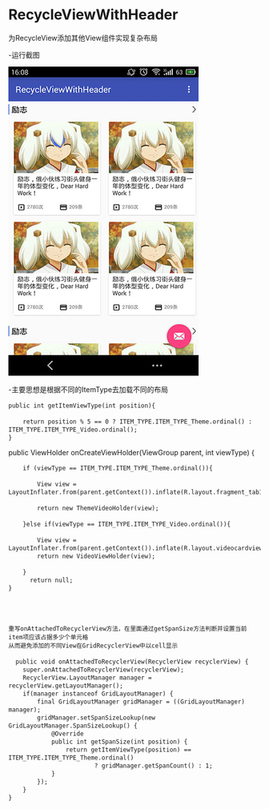 # RecycleViewWithHeader
为RecycleView添加其他View组件实现复杂布局

-运行截图

![images](https://github.com/crazyfzw/ProjectImages/blob/master/RecycleViewWithHeader/a.jpg)


-主要思想是根据不同的ItemType去加载不同的布局


    public int getItemViewType(int position){

        return position % 5 == 0 ? ITEM_TYPE.ITEM_TYPE_Theme.ordinal() : ITEM_TYPE.ITEM_TYPE_Video.ordinal();
    }


 public ViewHolder onCreateViewHolder(ViewGroup parent, int viewType) {

        if (viewType == ITEM_TYPE.ITEM_TYPE_Theme.ordinal()){

            View view = LayoutInflater.from(parent.getContext()).inflate(R.layout.fragment_tab1_themelist,parent,false);

            return new ThemeVideoHolder(view);

        }else if(viewType == ITEM_TYPE.ITEM_TYPE_Video.ordinal()){

            View view = LayoutInflater.from(parent.getContext()).inflate(R.layout.videocardview,parent,false);
            return new VideoViewHolder(view);

        }
          return null;
    }
    
    

    
    重写onAttachedToRecyclerView方法，在里面通过getSpanSize方法判断并设置当前item项应该占据多少个单元格
    从而避免添加的不同View在GridRecyclerView中以cell显示 
    
      public void onAttachedToRecyclerView(RecyclerView recyclerView) {
        super.onAttachedToRecyclerView(recyclerView);
        RecyclerView.LayoutManager manager = recyclerView.getLayoutManager();
        if(manager instanceof GridLayoutManager) {
            final GridLayoutManager gridManager = ((GridLayoutManager) manager);
            gridManager.setSpanSizeLookup(new GridLayoutManager.SpanSizeLookup() {
                @Override
                public int getSpanSize(int position) {
                    return getItemViewType(position) == ITEM_TYPE.ITEM_TYPE_Theme.ordinal()
                            ? gridManager.getSpanCount() : 1;
                }
            });
        }
    }
